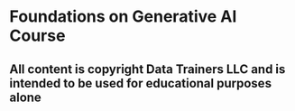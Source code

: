 # Foundations on Generative AI Course


## All content is copyright Data Trainers LLC and is intended to be used for educational purposes alone

